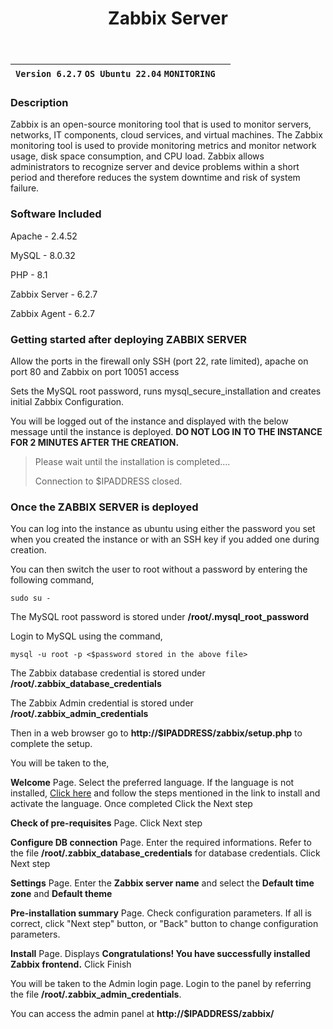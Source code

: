 ﻿---
title: Zabbix Server
sidebar_label: Zabbix Server
---

|**`Version 6.2.7` `OS Ubuntu 22.04` `MONITORING`**|  |
|--------------------------------------------------|--|


### Description

Zabbix is an open-source monitoring tool that is used to monitor servers, networks, IT components, cloud services, and virtual machines. The Zabbix monitoring tool is used to provide monitoring metrics and monitor network usage, disk space consumption, and CPU load. Zabbix allows administrators to recognize server and device problems within a short period and therefore reduces the system downtime and risk of system failure.

### Software Included

Apache - 2.4.52

MySQL - 8.0.32

PHP - 8.1

Zabbix Server - 6.2.7

Zabbix Agent - 6.2.7


### Getting started after deploying ZABBIX SERVER

Allow the ports in the firewall only SSH (port 22, rate limited), apache on port 80 and Zabbix on port 10051 access

Sets the MySQL root password, runs mysql_secure_installation and creates initial Zabbix Configuration.

You will be logged out of the instance and displayed with the below message until the instance is deployed.  **DO NOT LOG IN TO THE INSTANCE FOR 2 MINUTES AFTER THE CREATION.**

> Please wait until the installation is completed.... 
>
> Connection to $IPADDRESS closed.

### Once the ZABBIX SERVER is deployed

You can log into the instance as ubuntu using either the password you set when you created the instance or with an SSH key if you added one during creation.

You can then switch the user to root without a password by entering the following command,
~~~
sudo su -
~~~

The MySQL root password is stored under **/root/.mysql_root_password**

 Login to MySQL using the command,
 ~~~
 mysql -u root -p <$password stored in the above file>
 ~~~

The Zabbix database credential is stored under **/root/.zabbix_database_credentials**

The Zabbix Admin credential is stored under **/root/.zabbix_admin_credentials**

Then in a web browser go to **http://$IPADDRESS/zabbix/setup.php** to complete the setup. 

You will be taken to the,

**Welcome**  Page. Select the preferred language. If the language is not installed, [Click here](https://www.zabbix.com/documentation/current/en/manual/appendix/install/locales) and follow the steps mentioned in the link to install and activate the language. Once completed Click the Next step

 **Check of pre-requisites** Page. Click Next step

**Configure DB connection** Page. Enter the required informations. Refer to the file **/root/.zabbix_database_credentials** for database credentials. Click Next step

**Settings** Page. Enter the **Zabbix server name** and select the **Default time zone** and **Default theme**

**Pre-installation summary** Page. Check configuration parameters. If all is correct, click "Next step" button, or "Back" button to change configuration parameters.

**Install** Page. Displays **Congratulations! You have successfully installed Zabbix frontend.** Click Finish

You will be taken to the Admin login page. Login to the panel by referring the 
file **/root/.zabbix_admin_credentials**.

You can access the admin panel at **http://$IPADDRESS/zabbix/**
